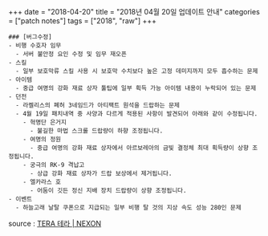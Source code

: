 +++
date = "2018-04-20"
title = "2018년 04월 20일 업데이트 안내"
categories = ["patch notes"]
tags = ["2018", "raw"]
+++

```
### [버그수정]
- 비행 수호자 임무
  - 서버 불안정 요인 수정 및 임무 재오픈
- 스킬
  - 일부 보호막류 스킬 사용 시 보호막 수치보다 높은 고정 데미지까지 모두 흡수하는 문제
- 아이템
  - 중급 여명의 강화 재료 상자 툴팁에 일부 획득 가능 아이템 내용이 누락되어 있는 문제
- 던전
  - 라켈리스의 폐허 3네임드가 아티팩트 원석을 드랍하는 문제
  - 4월 19일 패치내역 중 사양과 다르게 적용된 사항이 발견되어 아래와 같이 수정됩니다.
    - 혁명단 은거지
      - 불길한 마법 스크롤 드랍량이 하향 조정됩니다.
    - 여명의 정원
      - 중급 여명의 강화 재료 상자에서 아르보레아의 금빛 결정체 최대 획득량이 상향 조정됩니다.
    - 궁극의 RK-9 격납고
      - 상급 강화 재료 상자가 드랍 보상에서 제거됩니다.
    - 엘카라스 호
      - 어둠이 깃든 정신 지배 장치 드랍량이 상향 조정됩니다.
- 이벤트
  - 하늘고래 날탈 쿠폰으로 지급되는 일부 비행 탈 것의 지상 속도 성능 280인 문제
```

source : [TERA 테라 | NEXON](http://tera.nexon.com/news/update/view.aspx?n4articlesn=329)
